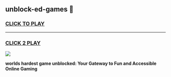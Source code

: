 
## unblock-ed-games 👋
<h3>
<a href="https://premium.freeplayer.one?title=unblock-ed-games&ref=14F">CLICK TO PLAY</a></h3>
<hr>

<h3>
<a href="https://premium.freeplayer.one?title=unblock-ed-games&ref=14F">CLICK 2 PLAY</a>
  
</h3>

<a href="https://premium.freeplayer.one?title=unblock-ed-games&ref=12F/"><img src="https://clearcache.store/games.png"></a>


**worlds hardest game unblocked: Your Gateway to Fun and Accessible Online Gaming**
